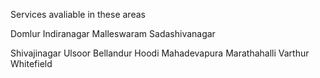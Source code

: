 Services avaliable in these areas

Domlur
Indiranagar
Malleswaram
Sadashivanagar

Shivajinagar
Ulsoor
Bellandur
Hoodi
Mahadevapura
Marathahalli
Varthur
Whitefield
